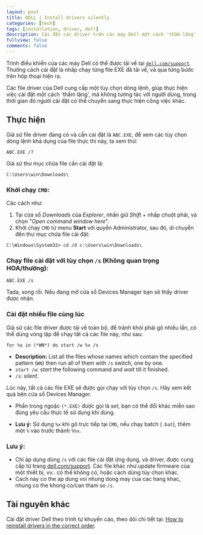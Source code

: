 ```yaml
---
layout: post
title: DELL | Install drivers silently
categories: [tech]
tags: [installation, driver, dell]
description: Cài đặt các driver trên các máy Dell một cách 'thầm lặng'
fullview: false
comments: false
---
```


Trình điều khiển của các máy Dell có thể được tải về tại [`dell.com/support`](https://dell.com/support). Thường cách cài đặt là nhấp chạy từng file EXE đã tải về, và qua từng bước trên hộp thoại hiện ra.

Các file driver của Dell cung cấp một tùy chọn dòng lệnh, giúp thực hiện việc cài đặt một cách 'thầm lặng', mà không tương tác với người dùng, trong thời gian đó người cài đặt có thể chuyển sang thực hiện công việc khác.

## Thực hiện

Giả sử file driver đang có và cần cài đặt là `ABC.EXE`, để xem các tùy chọn dòng lệnh khả dụng của file thực thi này, ta xem thử:

```
ABC.EXE /?
```

Giả sử thư mục chứa file cần cài đặt là:

```
C:\Users\win\Downloads\
```

### Khởi chạy `CMD`:

Các cách như:

1. Tại cửa sổ *Downloads* của *Explorer*, nhấn giữ *Shift* + nhấp chuột phải, và chọn "*Open command window here*".
2. Khởi chạy `CMD` từ menu **Start** với quyền Administrator, sau đó, di chuyển đến thư mục chứa file cài đặt:

```
C:\Windows\System32> cd /d c:\Users\win\Downloads\
```

### Chạy file cài đặt với tùy chọn `/s` (Không quan trọng HOA/thường):

```
ABC.EXE /s
```

Tada, xong rồi. Nếu đang mở cửa sổ Devices Manager bạn sẽ thấy driver được nhận.

### Cài đặt nhiều file cùng lúc

Giả sử các file driver được tải về toàn bộ, để tránh khỏi phải gõ nhiều lần, có thể dùng vòng lặp để chạy tất cả các file này, như sau:

```
for %x in (*WN*) do start /w %x /s
```

- **Description:** List all the files whose names which contain the specified pattern (`WN`) then run all of them with `/s` switch, one by one.
- `start /w`: *start* the following command and *wait* till it finished.
- `/s`: *silent*.

Lúc này, tất cả các file EXE sẽ được gọi chạy với tùy chọn `/s`. Hãy xem kết quả bên cửa sổ Devices Manager.

- Phần trong ngoặc `(*.EXE)` được gọi là *set*, bạn có thể đổi khác miễn sao đúng yêu cầu thực tế sử dụng khi dùng.

- **Lưu ý:** Sử dụng `%x` khi gõ trực tiếp tại `CMD`, nếu chạy batch (`.bat`), thêm một `%` vào trước thành `%%x`.

### Lưu ý:

- Chỉ áp dụng dùng `/s` với các file cài đặt ứng dụng, và driver, được cung cấp từ trang [dell.com/support](https://dell.com/support). Các file khác như update firmware của một thiết bị, vv.. có thể không có, hoặc cách dùng tùy chọn khác.
- Cach nay co the ap dung voi nhung dong may cua cac hang khac, nhung co the khong co/can tham so `/s`.

## Tài nguyên khác

Cài đặt driver Dell theo trình tự khuyến cáo, theo dõi chi tiết tại: [How to reinstall drivers in the correct order](http://www.dell.com/support/article/us/en/19/SLN148687/EN).

